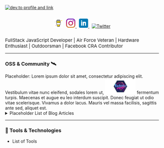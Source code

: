 <a href="https://dev.to/jacobmgevans"><img src="https://pbs.twimg.com/card_img/1304401467663626241/U_af5EkO?format=jpg&name=small" alt="dev.to profile and link"></a>

<section style="display: flex;
  justify-content: center;">

<a href="https://www.buymeacoffee.com/JacobMGEvans" target="_blank"><img src="./assets/by-me-a-coffee.png" alt="Buy Me A Coffee" height="30" ></a>&nbsp;&nbsp;
<a href="https://www.instagram.com/jacobmgevans"><img alt="Instagram Icon" src="./assets/instagram.jpg" height="30">
</a>&nbsp;
<a href="https://www.linkedin.com/in/jacob-m-g-evans/"><img alt="Linkedin Icon" src="./assets/linkedin.png" height="30">
</a>&nbsp;
[![Twitter](https://img.shields.io/twitter/follow/JacobMGEvans?style=social)](https://twitter.com/JacobMGEvans)

</section>

<span style="font-size: 15px">FullStack JavaScript Developer | Air Force Veteran | Hardware Enthusiast | Outdoorsman | Facebook CRA Contributor </span>

---

<h3> OSS & Community 🛰️</h3>
<article>
Placeholder:
Lorem ipsum dolor sit amet, consectetur adipiscing elit. Vestibulum vitae nunc eleifend, sodales lorem ut,
<a href="https://dev.to/jacobmgevans"><img src="./assets/hacktoberfest.png" style="height: 50px !important;"/></a> fermentum turpis. Maecenas et augue eu leo interdum suscipit. Donec feugiat ut odio vitae scelerisque. Vivamus a dolor lacus. Mauris vel massa facilisis, sagittis ante sed, aliquet est.
</article>

<details>
<summary>Placeholder List of Blog Articles</summary>
<br>
This is how you dropdown.
</details>

---

<h3>🧰 Tools & Technologies</h3>

- List of Tools
<!-- (get gifs, interactive visuals) -->

<!-- [![Jacob's github stats](https://github-readme-stats.vercel.app/api?username=JacobMGEvans)](https://github.com/JacobMGEvans/github-readme-stats) -->
